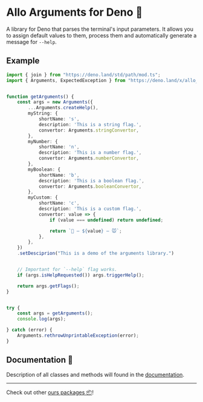 # **Allo Arguments** for Deno 🦕

A library for Deno that parses the terminal's input parameters.
It allows you to assign default values to them, process them and automatically generate a message for `--help`.


## Example

```ts
import { join } from "https://deno.land/std/path/mod.ts";
import { Arguments, ExpectedException } from "https://deno.land/x/allo_arguments/mod.ts";


function getArguments() {
    const args = new Arguments({
        ...Arguments.createHelp(),
        myString: {
            shortName: 's',
            description: 'This is a string flag.',
            convertor: Arguments.stringConvertor,
        },
        myNumber: {
            shortName: 'n',
            description: 'This is a number flag.',
            convertor: Arguments.numberConvertor,
        },
        myBoolean: {
            shortName: 'b',
            description: 'This is a boolean flag.',
            convertor: Arguments.booleanConvertor,
        },
        myCustom: {
            shortName: 'c',
            description: 'This is a custom flag.',
            convertor: value => {
                if (value === undefined) return undefined;

                return `🐰 — ${value} — 🐭`;
            },
        },
    })
    .setDesciprion("This is a demo of the arguments library.")


    // Important for `--help` flag works.
    if (args.isHelpRequested()) args.triggerHelp();

    return args.getFlags();
}


try {
    const args = getArguments();
    console.log(args);

} catch (error) {
    Arguments.rethrowUnprintableException(error);
}
```

## Documentation 📖

Description of all classes and methods will found in the [documentation](https://doc.deno.land/https://deno.land/x/allo_arguments/mod.ts).

---

Check out other [ours packages 📦](https://deno.land/x?query=allo_)!
